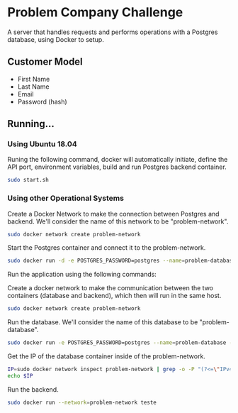 # Problem Company Challenge

 A server that handles requests and performs operations with a Postgres database, using Docker to setup.

## Customer Model
- First Name
- Last Name
- Email
- Password (hash)

## Running...

### Using Ubuntu 18.04

Runing the following command, docker will automatically initiate, define the API port, environment variables, build and run Postgres backend container.
```sh
sudo start.sh
```

### Using other Operational Systems

Create a Docker Network to make the connection between Postgres and backend. We'll consider the name of this network to be "problem-network".
```sh
sudo docker network create problem-network
```

Start the Postgres container and connect it to the problem-network.
```sh
sudo docker run -d -e POSTGRES_PASSWORD=postgres --name=problem-database --network=problem-network postgres:14.5-alpine
```

Run the application using the following commands:

Create a docker network to make the communication between the two containers (database and backend), which then will run in the same host.
```sh
sudo docker network create problem-network
```

Run the database. We'll consider the name of this database to be "problem-database".
```sh
sudo docker run -e POSTGRES_PASSWORD=postgres --name=problem-database --network=problem-network postgres:14.5-alpine
```

Get the IP of the database container inside of the problem-network.
```sh
IP=sudo docker network inspect problem-network | grep -o -P "(?<=\"IPv4Address\": \").*(?=/)"
echo $IP
```

Run the backend.
```sh
sudo docker run --network=problem-network teste
```


